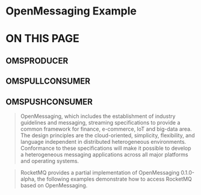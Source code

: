 # OpenMessaging Example
 # ON THIS PAGE
## OMSPRODUCER
## OMSPULLCONSUMER
## OMSPUSHCONSUMER
> OpenMessaging, which includes the establishment of industry guidelines and messaging, streaming specifications to provide a common framework for finance, e-commerce, IoT and big-data area. The design principles are the cloud-oriented, simplicity, flexibility, and language independent in distributed heterogeneous environments. Conformance to these specifications will make it possible to develop a heterogeneous messaging applications across all major platforms and operating systems.

> RocketMQ provides a partial implementation of OpenMessaging 0.1.0-alpha, the following examples demonstrate how to access RocketMQ based on OpenMessaging.